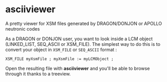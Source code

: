 # asciiviewer

A pretty viewer for XSM files generated by DRAGON/DONJON or APOLLO neutronic codes

As a DRAGON or DONJON user, you want to look inside a LCM object 
(LINKED_LIST, SEQ_ASCII or XSM_FILE). 
The simplest way to do this is to convert your object in `XSM_FILE` or `SEQ_ASCII` format :

    XSM_FILE myXsmFile ; myXsmFile := myLCMObject ;

Open the resulting file with __asciiviewer__ and you'll be able to 
browse through it thanks to a treeview.
